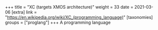 +++
title = "XC (targets XMOS architecture)"
weight = 33
date = 2021-03-06
[extra]
link = "https://en.wikipedia.org/wiki/XC_(programming_language)"
[taxonomies]
groups = ["proglang"]
+++
A programming language

